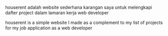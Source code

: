 houserent adalah website sederhana karangan saya untuk melengkapi dafter project dalam lamaran kerja web developer

houserent is a simple website I made as a complement to my list of projects for my job application as a web developer